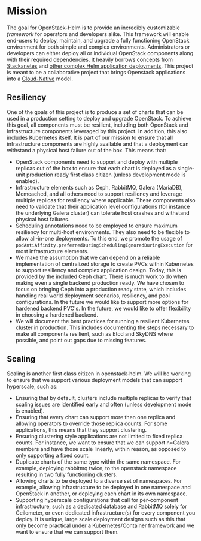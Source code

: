 # Mission

The goal for OpenStack-Helm is to provide an incredibly customizable *framework* for operators and developers alike. This framework will enable end-users to deploy, maintain, and upgrade a fully functioning OpenStack environment for both simple and complex environments. Administrators or developers can either deploy all or individual OpenStack components along with their required dependencies. It heavily borrows concepts from [Stackanetes](https://github.com/stackanetes/stackanetes) and [other complex Helm application deployments](https://github.com/sapcc/openstack-helm). This project is meant to be a collaborative project that brings Openstack applications into a [Cloud-Native](https://www.cncf.io/about/charter) model.

## Resiliency

One of the goals of this project is to produce a set of charts that can be used in a production setting to deploy and upgrade OpenStack.  To achieve this goal, all components must be resilient, including both OpenStack and Infrastructure components leveraged by this project.  In addition, this also includes Kubernetes itself.  It is part of our mission to ensure that all infrastructure components are highly available and that a deployment can withstand a physical host failure out of the box. This means that:

- OpenStack components need to support and deploy with multiple replicas out of the box to ensure that each chart is deployed as a single-unit production ready first class citizen (unless development mode is enabled).
- Infrastructure elements such as Ceph, RabbitMQ, Galera (MariaDB), Memcached, and all others need to support resiliency and leverage multiple replicas for resiliency where applicable.  These components also need to validate that their application level configurations (for instance the underlying Galera cluster) can tolerate host crashes and withstand physical host failures.
- Scheduling annotations need to be employed to ensure maximum resiliency for multi-host environments.  They also need to be flexible to allow all-in-one deployments.  To this end, we promote the usage of `podAntiAffinity.preferredDuringSchedulingIgnoredDuringExecution` for most infrastructure elements.
- We make the assumption that we can depend on a reliable implementation of centralized storage to create PVCs within Kubernetes to support resiliency and complex application design.  Today, this is provided by the included Ceph chart. There is much work to do when making even a single backend production ready. We have chosen to focus on bringing Ceph into a production ready state, which includes handling real world deployment scenarios, resiliency, and pool configurations. In the future we would like to support more options for hardened backend PVC's. In the future, we would like to offer flexibility in choosing a hardened backend.
- We will document the best practices for running a resilient Kubernetes cluster in production.  This includes documenting the steps necessary to make all components resilient, such as Etcd and SkyDNS where possible, and point out gaps due to missing features.

## Scaling

Scaling is another first class citizen in openstack-helm.  We will be working to ensure that we support various deployment models that can support hyperscale, such as:

- Ensuring that by default, clusters include multiple replicas to verify that scaling issues are identified early and often (unless development mode is enabled).
- Ensuring that every chart can support more then one replica and allowing operators to override those replica counts. For some applications, this means that they support clustering.
- Ensuring clustering style applications are not limited to fixed replica counts.  For instance, we want to ensure that we can support n=Galera members and have those scale linearly, within reason, as opposed to only supporting a fixed count.
- Duplicate charts of the same type within the same namespace.  For example, deploying rabbitmq twice, to the openstack namespace resulting in two fully functioning clusters.
- Allowing charts to be deployed to a diverse set of namespaces.  For example, allowing infrastructure to be deployed in one namespace and OpenStack in another, or deploying each chart in its own namespace.
- Supporting hyperscale configurations that call for per-component infrastructure, such as a dedicated database and RabbitMQ solely for Ceilometer, or even dedicated infrastructure(s) for every component you deploy. It is unique, large scale deployment designs such as this that only become practical under a Kubernetes/Container framework and we want to ensure that we can support them.
